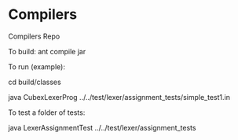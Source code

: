 Compilers
=========

Compilers Repo

To build:
ant compile jar


To run (example):

cd build/classes

java CubexLexerProg ../../test/lexer/assignment_tests/simple_test1.in




To test a folder of tests:

java LexerAssignmentTest ../../test/lexer/assignment_tests
